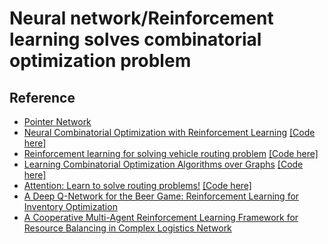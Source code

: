 # Neural network/Reinforcement learning solves combinatorial optimization problem

## Reference
* [Pointer Network](https://arxiv.org/abs/1506.03134)
* [Neural Combinatorial Optimization with Reinforcement Learning](https://arxiv.org/pdf/1611.09940.pdf) [[Code here]](https://github.com/pemami4911/neural-combinatorial-rl-pytorch)
* [Reinforcement learning for solving vehicle routing problem](https://arxiv.org/pdf/1802.04240.pdf) [[Code here]](https://github.com/mveres01/pytorch-drl4vrp)
* [Learning Combinatorial Optimization Algorithms over Graphs](https://arxiv.org/abs/1704.01665) [[Code here]](https://github.com/Hanjun-Dai/graph_comb_opt)
* [Attention: Learn to solve routing problems!](https://openreview.net/pdf?id=ByxBFsRqYm) [[Code here]](https://github.com/wouterkool/attention-learn-to-route)
* [A Deep Q-Network for the Beer Game: Reinforcement Learning for Inventory Optimization](https://arxiv.org/pdf/1708.05924.pdf)
* [A Cooperative Multi-Agent Reinforcement Learning Framework for Resource Balancing in Complex Logistics Network](https://arxiv.org/pdf/1903.00714.pdf)
